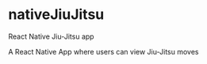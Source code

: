 # nativeJiuJitsu
React Native Jiu-Jitsu app

A React Native App where users can view Jiu-Jitsu moves
